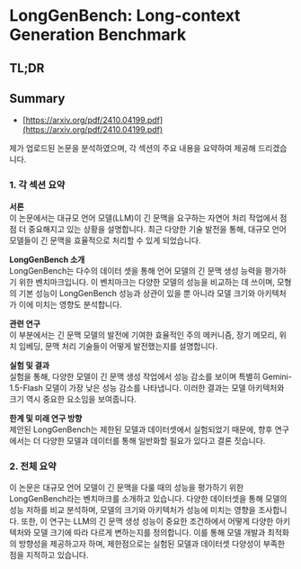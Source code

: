 # LongGenBench: Long-context Generation Benchmark
## TL;DR
## Summary
- [https://arxiv.org/pdf/2410.04199.pdf](https://arxiv.org/pdf/2410.04199.pdf)

제가 업로드된 논문을 분석하였으며, 각 섹션의 주요 내용을 요약하여 제공해 드리겠습니다.

### 1. 각 섹션 요약

**서론**  
이 논문에서는 대규모 언어 모델(LLM)이 긴 문맥을 요구하는 자연어 처리 작업에서 점점 더 중요해지고 있는 상황을 설명합니다. 최근 다양한 기술 발전을 통해, 대규모 언어 모델들이 긴 문맥을 효율적으로 처리할 수 있게 되었습니다.

**LongGenBench 소개**  
LongGenBench는 다수의 데이터 셋을 통해 언어 모델의 긴 문맥 생성 능력을 평가하기 위한 벤치마크입니다. 이 벤치마크는 다양한 모델의 성능을 비교하는 데 쓰이며, 모형의 기본 성능이 LongGenBench 성능과 상관이 있을 뿐 아니라 모델 크기와 아키텍처가 이에 미치는 영향도 분석합니다.

**관련 연구**  
이 부분에서는 긴 문맥 모델의 발전에 기여한 효율적인 주의 메커니즘, 장기 메모리, 위치 임베딩, 문맥 처리 기술들이 어떻게 발전했는지를 설명합니다.

**실험 및 결과**  
실험을 통해, 다양한 모델이 긴 문맥 생성 작업에서 성능 감소를 보이며 특별히 Gemini-1.5-Flash 모델이 가장 낮은 성능 감소를 나타냅니다. 이러한 결과는 모델 아키텍처와 크기 역시 중요한 요소임을 보여줍니다.

**한계 및 미래 연구 방향**  
제안된 LongGenBench는 제한된 모델과 데이터셋에서 실험되었기 때문에, 향후 연구에서는 더 다양한 모델과 데이터를 통해 일반화할 필요가 있다고 결론 짓습니다.

### 2. 전체 요약

이 논문은 대규모 언어 모델이 긴 문맥을 다룰 때의 성능을 평가하기 위한 LongGenBench라는 벤치마크를 소개하고 있습니다. 다양한 데이터셋을 통해 모델의 성능 저하를 비교 분석하며, 모델의 크기와 아키텍처가 성능에 미치는 영향을 조사합니다. 또한, 이 연구는 LLM의 긴 문맥 생성 성능이 중요한 조건하에서 어떻게 다양한 아키텍처와 모델 크기에 따라 다르게 변하는지를 정의합니다. 이를 통해 모델 개발과 최적화의 방향성을 제공하고자 하며, 제한점으로는 실험된 모델과 데이터셋 다양성이 부족한 점을 지적하고 있습니다.